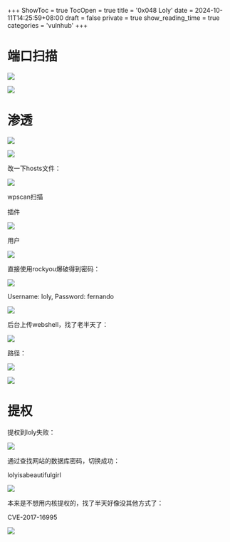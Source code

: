 +++
ShowToc = true
TocOpen = true
title = '0x048 Loly'
date = 2024-10-11T14:25:59+08:00
draft = false
private = true
show_reading_time = true
categories = 'vulnhub'
+++



# 端口扫描

![](/vulnhub_img/WEBRESOURCEde1e61c7e57f09e815a0032c0fd11d67image.png)

![](/vulnhub_img/WEBRESOURCE7b53bb254eede2f1784e84384fdf8712image.png)

# 渗透

![](/vulnhub_img/WEBRESOURCEc324ca6592b23308ee422700e12de567image.png)

![](/vulnhub_img/WEBRESOURCEa9e28aad8a73bd4a43a09e041ad35a13image.png)

改一下hosts文件：

![](/vulnhub_img/WEBRESOURCE221fda2b20a603f6d2d3ba7f4c22d8acimage.png)

wpscan扫描

插件

![](/vulnhub_img/WEBRESOURCEaa966ed8ab637209797eb0e8ee19f739image.png)

用户

![](/vulnhub_img/WEBRESOURCE8dcf8b474e296f3bc5948b612fdcac19image.png)

直接使用rockyou爆破得到密码：

![](/vulnhub_img/WEBRESOURCE5de246a980baef1a1b26d104c7d5f97dimage.png)

Username: loly, Password: fernando

![](/vulnhub_img/WEBRESOURCE8d9b91ad2b3508092f2ad26524fea912image.png)

后台上传webshell，找了老半天了：

![](/vulnhub_img/WEBRESOURCE865fd551d6713d868094379641d808b9image.png)

路径：

![](/vulnhub_img/WEBRESOURCE2fc2369393c45aad527cabafcf38d948image.png)

![](/vulnhub_img/WEBRESOURCE9b6a05899fa1153cf3f5a4ec96673bc2image.png)

# 提权

提权到loly失败：

![](/vulnhub_img/WEBRESOURCE9f02128b5d446631dcb1e826333b02b0image.png)

通过查找网站的数据库密码，切换成功：

lolyisabeautifulgirl

![](/vulnhub_img/WEBRESOURCE3c52bc16c4a066df46d18c84d41cc3c7image.png)

本来是不想用内核提权的，找了半天好像没其他方式了：

CVE-2017-16995

![](/vulnhub_img/WEBRESOURCEed0a4d73351cb75a592ac4e1e4cf0f5dimage.png)
